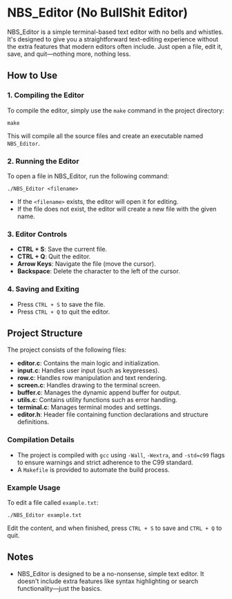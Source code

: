 
# NBS_Editor (No BullShit Editor)

NBS_Editor is a simple terminal-based text editor with no bells and whistles. It's designed to give you a straightforward text-editing experience without the extra features that modern editors often include. Just open a file, edit it, save, and quit—nothing more, nothing less.

## How to Use

### 1. Compiling the Editor
To compile the editor, simply use the `make` command in the project directory:

```
make
```

This will compile all the source files and create an executable named `NBS_Editor`.

### 2. Running the Editor
To open a file in NBS_Editor, run the following command:

```
./NBS_Editor <filename>
```

- If the `<filename>` exists, the editor will open it for editing.
- If the file does not exist, the editor will create a new file with the given name.

### 3. Editor Controls
- **CTRL + S**: Save the current file.
- **CTRL + Q**: Quit the editor.
- **Arrow Keys**: Navigate the file (move the cursor).
- **Backspace**: Delete the character to the left of the cursor.

### 4. Saving and Exiting
- Press `CTRL + S` to save the file.
- Press `CTRL + Q` to quit the editor.

## Project Structure

The project consists of the following files:
- **editor.c**: Contains the main logic and initialization.
- **input.c**: Handles user input (such as keypresses).
- **row.c**: Handles row manipulation and text rendering.
- **screen.c**: Handles drawing to the terminal screen.
- **buffer.c**: Manages the dynamic append buffer for output.
- **utils.c**: Contains utility functions such as error handling.
- **terminal.c**: Manages terminal modes and settings.
- **editor.h**: Header file containing function declarations and structure definitions.

### Compilation Details
- The project is compiled with `gcc` using `-Wall`, `-Wextra`, and `-std=c99` flags to ensure warnings and strict adherence to the C99 standard.
- A `Makefile` is provided to automate the build process.

### Example Usage
To edit a file called `example.txt`:

```
./NBS_Editor example.txt
```

Edit the content, and when finished, press `CTRL + S` to save and `CTRL + Q` to quit.

## Notes
- NBS_Editor is designed to be a no-nonsense, simple text editor. It doesn't include extra features like syntax highlighting or search functionality—just the basics.
